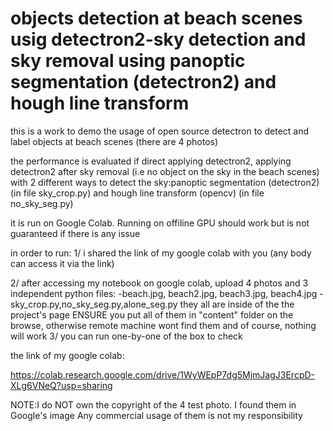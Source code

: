# objects detection at beach scenes usig detectron2-sky detection and sky removal using panoptic segmentation (detectron2) and hough line transform

this is a work to demo the usage of open source detectron to detect and label objects at beach scenes (there are 4 photos)

the performance is evaluated if direct applying detectron2, applying detectron2 after sky removal (i.e no object on the sky in the beach scenes) with 2 different ways to detect the sky:panoptic segmentation (detectron2) (in file sky_crop.py) and hough line transform (opencv) (in file no_sky_seg.py) 

it is run on Google Colab. Running on offiline GPU should work but is not guaranteed if there is any issue

in order to run:
1/ i shared the link of my google colab with you (any body can access it via the link)

2/ after accessing my notebook on google colab, upload 4 photos and 3 independent python files:
-beach.jpg, beach2.jpg, beach3.jpg, beach4.jpg
-sky_crop.py,no_sky_seg.py,alone_seg.py
they all are inside of the the project's page
ENSURE you put all of them in "content" folder on the browse, otherwise remote machine wont find them and of course, nothing will work
3/ you can run one-by-one of the box to check


the link of my google colab:

https://colab.research.google.com/drive/1WyWEpP7dg5MjmJagJ3ErcpD-XLg6VNeQ?usp=sharing


NOTE:I do NOT own the copyright of the 4 test photo. I found them in Google's image
Any commercial usage of them is not my responsibility 
